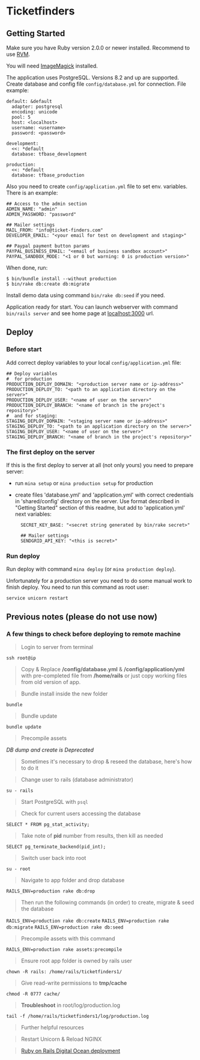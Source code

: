 Ticketfinders
=============

Getting Started
---------------

Make sure you have Ruby version 2.0.0 or newer installed.
Recommend to use [RVM](https://rvm.io/).

You will need [ImageMagick](https://www.imagemagick.org/) installed.

The application uses PostgreSQL. Versions 8.2 and up are supported.
Create database and config file `config/database.yml` for connection.
File example:

    default: &default
      adapter: postgresql
      encoding: unicode
      pool: 5
      host: <localhost>
      username: <username>
      password: <password>

    development:
      <<: *default
      database: tfbase_development

    production:
      <<: *default
      database: tfbase_production

Also you need to create `config/application.yml` file to set env. variables.
There is an example:

    ## Access to the admin section
    ADMIN_NAME: "admin"
    ADMIN_PASSWORD: "password"

    ## Mailer settings
    MAIL_FROM: "info@ticket-finders.com"
    DEVELOPER_EMAIL: "<your email for test on development and staging>"

    ## Paypal payment button params
    PAYPAL_BUSINESS_EMAIL: "<email of business sandbox account>"
    PAYPAL_SANDBOX_MODE: "<1 or 0 but warning: 0 is production version>"

When done, run:

    $ bin/bundle install --without production
    $ bin/rake db:create db:migrate

Install demo data using command `bin/rake db:seed` if you need.

Application ready for start. You can launch webserver with
command `bin/rails server` and see home page
at [localhost:3000](http://localhost:3000/) url.


Deploy
------

### Before start

Add correct deploy variables to your local `config/application.yml` file:

    ## Deploy variables
    #  for production
    PRODUCTION_DEPLOY_DOMAIN: "<production server name or ip-address>"
    PRODUCTION_DEPLOY_TO: "<path to an application directory on the server>"
    PRODUCTION_DEPLOY_USER: "<name of user on the server>"
    PRODUCTION_DEPLOY_BRANCH: "<name of branch in the project's repository>"
    #  and for staging:
    STAGING_DEPLOY_DOMAIN: "<staging server name or ip-address>"
    STAGING_DEPLOY_TO: "<path to an application directory on the server>"
    STAGING_DEPLOY_USER: "<name of user on the server>"
    STAGING_DEPLOY_BRANCH: "<name of branch in the project's repository>"


### The first deploy on the server

If this is the first deploy to server at all (not only yours) you need to
prepare server:

* run `mina setup` or `mina production setup` for production

* create files 'database.yml' and 'application.yml' with correct credentials
  in 'shared/config' directory on the server. Use format described
  in "Getting Started" section of this readme, but add to 'application.yml'
  next variables:

        SECRET_KEY_BASE: "<secret string generated by bin/rake secret>"

        ## Mailer settings
        SENDGRID_API_KEY: "<this is secret>"

### Run deploy

Run deploy with command `mina deploy` (or `mina production deploy`).

Unfortunately for a production server you need to do some manual work to finish
deploy. You need to run this command as root user:

    service unicorn restart


Previous notes (please do not use now)
--------------------------------------

### A few things to check before deploying to remote machine

> Login to server from terminal

`ssh root@ip`

> Copy & Replace **/config/database.yml** & **/config/application/yml** with pre-completed file from **/home/rails** or just copy working files from old version of app.

<!-- -->
> Bundle install inside the new folder

`bundle`

> Bundle update

`bundle update`

> Precompile assets

*DB dump and create is Deprecated*

> Sometimes it's necessary to drop & reseed the database, here's how to do it

> Change user to rails (database administrator)

`su - rails`

> Start PostgreSQL with `psql`

<!-- -->
> Check for current users accessing the database

`SELECT * FROM pg_stat_activity;`

> Take note of **pid** number from results, then kill as needed

`SELECT pg_terminate_backend(pid_int);`

> Switch user back into root

`su - root`

> Navigate to app folder and drop database

`RAILS_ENV=production rake db:drop`

> Then run the following commands (in order) to create, migrate & seed the database

`RAILS_ENV=production rake db:create`
`RAILS_ENV=production rake db:migrate`
`RAILS_ENV=production rake db:seed`

> Precompile assets with this command

`RAILS_ENV=production rake assets:precompile`

> Ensure root app folder is owned by rails user

`chown -R rails: /home/rails/ticketfinders1/`

<!-- -->
> Give read-write permissions to **tmp/cache**

`chmod -R 0777 cache/`

<!-- -->
> **Troubleshoot** in root/log/production.log

`tail -f /home/rails/ticketfinders1/log/production.log`

> Further helpful resources

<!-- -->
> Restart Unicorn & Reload NGINX

<!-- -->
>[Ruby on Rails Digital Ocean deployment](https://www.digitalocean.com/community/tutorials/how-to-use-the-ruby-on-rails-one-click-application-on-digitalocean "Title")
